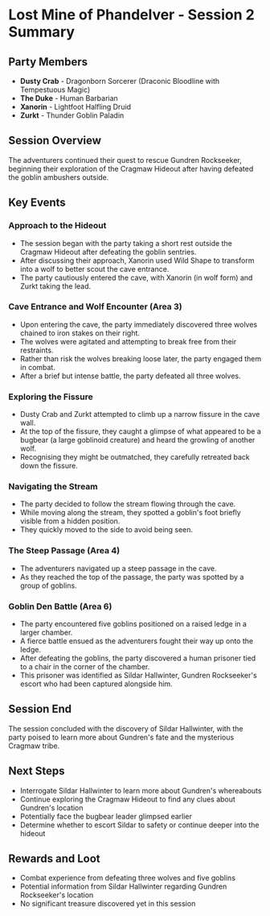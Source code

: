 # Lost Mine of Phandelver - Session 2 Summary

## Party Members

- **Dusty Crab** - Dragonborn Sorcerer (Draconic Bloodline with Tempestuous Magic)
- **The Duke** - Human Barbarian
- **Xanorin** - Lightfoot Halfling Druid
- **Zurkt** - Thunder Goblin Paladin

## Session Overview

The adventurers continued their quest to rescue Gundren Rockseeker, beginning their exploration of the Cragmaw Hideout after having defeated the goblin ambushers outside.

## Key Events

### Approach to the Hideout

- The session began with the party taking a short rest outside the Cragmaw Hideout after defeating the goblin sentries.
- After discussing their approach, Xanorin used Wild Shape to transform into a wolf to better scout the cave entrance.
- The party cautiously entered the cave, with Xanorin (in wolf form) and Zurkt taking the lead.

### Cave Entrance and Wolf Encounter (Area 3)

- Upon entering the cave, the party immediately discovered three wolves chained to iron stakes on their right.
- The wolves were agitated and attempting to break free from their restraints.
- Rather than risk the wolves breaking loose later, the party engaged them in combat.
- After a brief but intense battle, the party defeated all three wolves.

### Exploring the Fissure

- Dusty Crab and Zurkt attempted to climb up a narrow fissure in the cave wall.
- At the top of the fissure, they caught a glimpse of what appeared to be a bugbear (a large goblinoid creature) and heard the growling of another wolf.
- Recognising they might be outmatched, they carefully retreated back down the fissure.

### Navigating the Stream

- The party decided to follow the stream flowing through the cave.
- While moving along the stream, they spotted a goblin's foot briefly visible from a hidden position.
- They quickly moved to the side to avoid being seen.

### The Steep Passage (Area 4)

- The adventurers navigated up a steep passage in the cave.
- As they reached the top of the passage, the party was spotted by a group of goblins.

### Goblin Den Battle (Area 6)

- The party encountered five goblins positioned on a raised ledge in a larger chamber.
- A fierce battle ensued as the adventurers fought their way up onto the ledge.
- After defeating the goblins, the party discovered a human prisoner tied to a chair in the corner of the chamber.
- This prisoner was identified as Sildar Hallwinter, Gundren Rockseeker's escort who had been captured alongside him.

## Session End

The session concluded with the discovery of Sildar Hallwinter, with the party poised to learn more about Gundren's fate and the mysterious Cragmaw tribe.

## Next Steps

- Interrogate Sildar Hallwinter to learn more about Gundren's whereabouts
- Continue exploring the Cragmaw Hideout to find any clues about Gundren's location
- Potentially face the bugbear leader glimpsed earlier
- Determine whether to escort Sildar to safety or continue deeper into the hideout

## Rewards and Loot

- Combat experience from defeating three wolves and five goblins
- Potential information from Sildar Hallwinter regarding Gundren Rockseeker's location
- No significant treasure discovered yet in this session